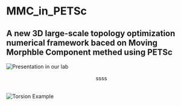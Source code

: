 # MMC_in_PETSc
## A new 3D large-scale topology optimization numerical framework baced on Moving Morphble Component methed using PETSc

![Presentation in our lab](https://github.com/dlutleixin/MMC_in_PETSc/blob/master/presentation.png)
<center> ssss</center ><br /> 

![Torsion Example](https://github.com/dlutleixin/MMC_in_PETSc/blob/master/torsion_exaple.png)
